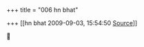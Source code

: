 +++
title = "006 hn bhat"

+++
[[hn bhat	2009-09-03, 15:54:50 [Source](https://groups.google.com/g/bvparishat/c/fmrhy82xA0A)]]






